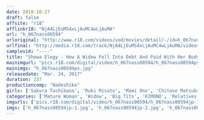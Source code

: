 ```yaml
---
date: 2018-10-27
draft: false
affsite: "r18"
afflinkr18: "NjA4LjEuMS4xLjAuMC4wLjAuMA"
url: "h_067nass00594"
urloriginal: "http://www.r18.com/videos/vod/movies/detail/-/id=h_067nass00594"
urlfinal: "http://media.r18.com/track/NjA4LjEuMS4xLjAuMC4wLjAuMA/videos/vod/movies/detail/-/id=h_067nass00594"
samplevid: "----"
title: "Showa Elegy - How A Widow Fell Into Debt And Paid With Her Body, Ravished In Her Own Ripped Mourning Clothes - Four Widows With Big Tits Ravaged 3"
mainimgurl: "pics.r18.com/digital/video/h_067nass00594/h_067nass00594ps.jpg"
mainimgs: "h_067nass00594ps.jpg"
releasedate: "Mar. 24, 2017"
duration: 237
productioncomp: "Nadeshiko"
girls: ['Sakura Tachibana', 'Ruki Misato', 'Mami Ono', 'Chitose Matsubara']
categories: ['Mature Woman', 'Widow', 'Big Tits', 'KIMONO', 'Relatives', 'Reluctant', 'Over 4 Hours', 'Hi-Def']
imgurls: ['pics.r18.com/digital/video/h_067nass00594/h_067nass00594jp-1.jpg', 'pics.r18.com/digital/video/h_067nass00594/h_067nass00594jp-2.jpg', 'pics.r18.com/digital/video/h_067nass00594/h_067nass00594jp-3.jpg', 'pics.r18.com/digital/video/h_067nass00594/h_067nass00594jp-4.jpg', 'pics.r18.com/digital/video/h_067nass00594/h_067nass00594jp-5.jpg', 'pics.r18.com/digital/video/h_067nass00594/h_067nass00594jp-6.jpg', 'pics.r18.com/digital/video/h_067nass00594/h_067nass00594jp-7.jpg', 'pics.r18.com/digital/video/h_067nass00594/h_067nass00594jp-8.jpg', 'pics.r18.com/digital/video/h_067nass00594/h_067nass00594jp-9.jpg', 'pics.r18.com/digital/video/h_067nass00594/h_067nass00594jp-10.jpg', 'pics.r18.com/digital/video/h_067nass00594/h_067nass00594jp-11.jpg', 'pics.r18.com/digital/video/h_067nass00594/h_067nass00594jp-12.jpg', 'pics.r18.com/digital/video/h_067nass00594/h_067nass00594jp-13.jpg', 'pics.r18.com/digital/video/h_067nass00594/h_067nass00594jp-14.jpg', 'pics.r18.com/digital/video/h_067nass00594/h_067nass00594jp-15.jpg', 'pics.r18.com/digital/video/h_067nass00594/h_067nass00594jp-16.jpg', 'pics.r18.com/digital/video/h_067nass00594/h_067nass00594jp-17.jpg', 'pics.r18.com/digital/video/h_067nass00594/h_067nass00594jp-18.jpg', 'pics.r18.com/digital/video/h_067nass00594/h_067nass00594jp-19.jpg', 'pics.r18.com/digital/video/h_067nass00594/h_067nass00594jp-20.jpg']
imgs: ['h_067nass00594jp-1.jpg', 'h_067nass00594jp-2.jpg', 'h_067nass00594jp-3.jpg', 'h_067nass00594jp-4.jpg', 'h_067nass00594jp-5.jpg', 'h_067nass00594jp-6.jpg', 'h_067nass00594jp-7.jpg', 'h_067nass00594jp-8.jpg', 'h_067nass00594jp-9.jpg', 'h_067nass00594jp-10.jpg', 'h_067nass00594jp-11.jpg', 'h_067nass00594jp-12.jpg', 'h_067nass00594jp-13.jpg', 'h_067nass00594jp-14.jpg', 'h_067nass00594jp-15.jpg', 'h_067nass00594jp-16.jpg', 'h_067nass00594jp-17.jpg', 'h_067nass00594jp-18.jpg', 'h_067nass00594jp-19.jpg', 'h_067nass00594jp-20.jpg']
---
```

